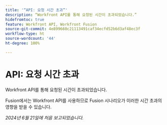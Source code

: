 ```yaml
---
title: '“API: 요청 시간 초과”'
description: “Workfront API를 통해 요청된 시간이 초과되었습니다.”
hidefromtoc: true
feature: Workfront API, Workfront Fusion
source-git-commit: 4e899660c21113491caf34ecfd52b6d3af48ec3f
workflow-type: ht
source-wordcount: '44'
ht-degree: 100%

---
```



# API: 요청 시간 초과

Workfront API를 통해 요청된 시간이 초과되었습니다.

Fusion에서는 Workfront API를 사용하므로 Fusion 시나리오가 이러한 시간 초과의 영향을 받을 수 있습니다.

_2024년 6월 21일에 처음 보고되었습니다._
